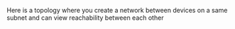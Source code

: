 Here is a topology where you create a network between devices on a same subnet and can view reachability between each other 
